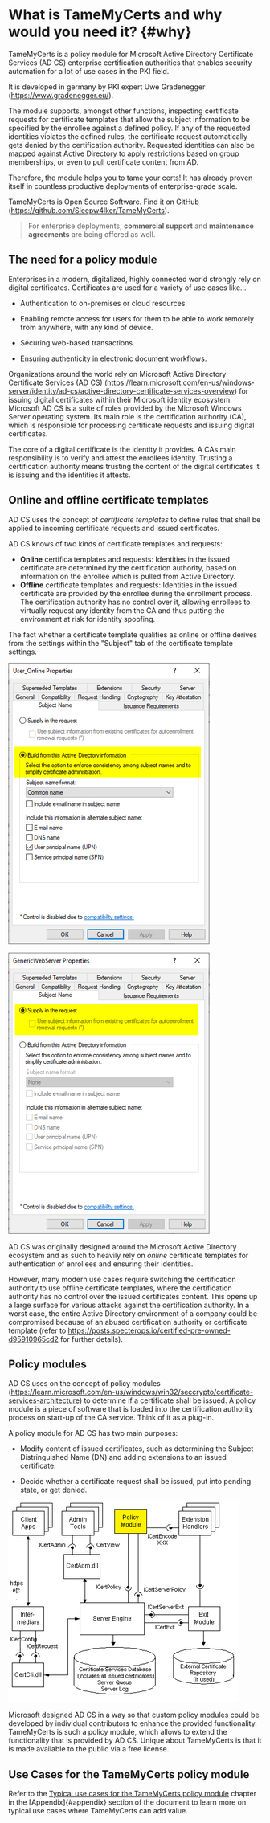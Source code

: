 # What is TameMyCerts and why would you need it? {#why}

TameMyCerts is a policy module for Microsoft Active Directory Certificate Services (AD CS) enterprise certification authorities that enables security automation for a lot of use cases in the PKI field.

It is developed in germany by PKI expert Uwe Gradenegger (<https://www.gradenegger.eu/>).

The module supports, amongst other functions, inspecting certificate requests for certificate templates that allow the subject information to be specified by the enrollee against a defined policy. If any of the requested identities violates the defined rules, the certificate request automatically gets denied by the certification authority. Requested identities can also be mapped against Active Directory to apply restrictions based on group memberships, or even to pull certificate content from AD.

Therefore, the module helps you to tame your certs! It has already proven itself in countless productive deployments of enterprise-grade scale.

TameMyCerts is Open Source Software. Find it on GitHub (<https://github.com/Sleepw4lker/TameMyCerts>).

> For enterprise deployments, **commercial support** and **maintenance agreements** are being offered as well.

## The need for a policy module

Enterprises in a modern, digitalized, highly connected world strongly rely on digital certificates. Certificates are used for a variety of use cases like...

-   Authentication to on-premises or cloud resources.

-   Enabling remote access for users for them to be able to work remotely from anywhere, with any kind of device.

-   Securing web-based transactions.

-   Ensuring authenticity in electronic document workflows.

Organizations around the world rely on Microsoft Active Directory Certificate Services (AD CS) (<https://learn.microsoft.com/en-us/windows-server/identity/ad-cs/active-directory-certificate-services-overview>) for issuing digital certificates within their Microsoft identity ecosystem. Microsoft AD CS is a suite of roles provided by the Microsoft Windows Server operating system. Its main role is the certification authority (CA), which is responsible for processing certificate requests and issuing digital certificates.

The core of a digital certificate is the identity it provides. A CAs main responsibility is to verify and attest the enrollees identity. Trusting a certification authority means trusting the content of the digital certificates it is issuing and the identities it attests.

## Online and offline certificate templates

AD CS uses the concept of _certificate templates_ to define rules that shall be applied to incoming certificate requests and issued certificates.

AD CS knows of two kinds of certificate templates and requests:

-   **Online** certifica templates and requests: Identities in the issued certificate are determined by the certification authority, based on information on the enrollee which is pulled from Active Directory.
-   **Offline** certificate templates and requests: Identities in the issued certificate are provided by the enrollee during the enrollment process. The certification authority has no control over it, allowing enrollees to virtually request any identity from the CA and thus putting the environment at risk for identity spoofing.

The fact whether a certificate template qualifies as online or offline derives from the settings within the "Subject" tab of the certificate template settings.

![Online certificate template](resources/online-template.png)

![Offline certificate template](resources/offline-template.png)

AD CS was originally designed around the Microsoft Active Directory ecosystem and as such to heavily rely on _online_ certificate templates for authentication of enrollees and ensuring their identities. 

However, many modern use cases require switching the certification authority to use offline certificate templates, where the certification authority has no control over the issued certificates content. This opens up a large surface for various attacks against the certification authority. In a worst case, the entire Active Directory environment of a company could be compromised because of an abused certification authority or certificate template (refer to <https://posts.specterops.io/certified-pre-owned-d95910965cd2> for further details).

## Policy modules

AD CS uses on the concept of policy modules (<https://learn.microsoft.com/en-us/windows/win32/seccrypto/certificate-services-architecture>) to determine if a certificate shall be issued. A policy module is a piece of software that is loaded into the certification authority process on start-up of the CA service. Think of it as a plug-in.

A policy module for AD CS has two main purposes:

-   Modify content of issued certificates, such as determining the Subject Distringuished Name (DN) and adding extensions to an issued certificate.

-   Decide whether a certificate request shall be issued, put into pending state, or get denied.

![How a policy module is integrated into AD CS' functionality (&#169; Microsoft)](resources/certapi.png)

Microsoft designed AD CS in a way so that custom policy modules could be developed by individual contributors to enhance the provided functionality. TameMyCerts is such a policy module, which allows to extend the functionality that is provided by AD CS. Unique about TameMyCerts is that it is made available to the public via a free license.

## Use Cases for the TameMyCerts policy module

Refer to the [Typical use cases for the TameMyCerts policy module](#use-cases) chapter in the [Appendix]{#appendix} section of the document to learn more on typical use cases where TameMyCerts can add value.